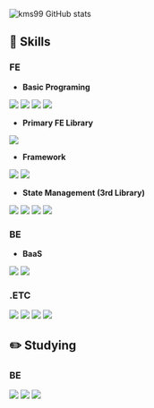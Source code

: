 ![kms99 GitHub stats](https://github-readme-stats.vercel.app/api?username=kms99&show_icons=true&theme=radical)

## :closed_book: Skills

### FE

- **Basic Programing**

<img src="https://img.shields.io/badge/html5-E34F26?style=for-the-badge&logo=html5&logoColor=white"> <img src="https://img.shields.io/badge/css3-1572B6?style=for-the-badge&logo=css3&logoColor=white"> <img src="https://img.shields.io/badge/javascript-F7DF1E?style=for-the-badge&logo=javascript&logoColor=white"> <img src="https://img.shields.io/badge/typescript-3178C6?style=for-the-badge&logo=typescript&logoColor=white"> 
  
- **Primary FE Library**

<img src="https://img.shields.io/badge/react-61DAFB?style=for-the-badge&logo=react&logoColor=white">

- **Framework**

<img src="https://img.shields.io/badge/nextjs-000000?style=for-the-badge&logo=nextdotjs&logoColor=white"> <img src="img.shields.io/badge/vuejs-4FC08D?style=for-the-badge&logo=vuejs&logoColor=white">

- **State Management (3rd Library)**

<img src="https://img.shields.io/badge/Redux-764ABC?style=for-the-badge&logo=redux&logoColor=white"> <img src="https://img.shields.io/badge/zustand-56514B?style=for-the-badge&logo=zustand&logoColor=white"> <img src="https://img.shields.io/badge/Recoil-3578E5?style=for-the-badge&logo=recoil&logoColor=white"> <img src="https://img.shields.io/badge/ReactQuery-FF4154?style=for-the-badge&logo=react-query&logoColor=white">
  
### BE

- **BaaS**

<img src="https://img.shields.io/badge/Firebase-FFCA28?style=for-the-badge&logo=firebase&logoColor=white"> <img src="https://img.shields.io/badge/Supabase-3FCF8E?style=for-the-badge&logo=supabase&logoColor=white">

### .ETC

<img src="https://img.shields.io/badge/Slack-4A154B?style=for-the-badge&logo=slack&logoColor=white"> <img src="https://img.shields.io/badge/Github-181717?style=for-the-badge&logo=github&logoColor=white"> <img src="https://img.shields.io/badge/Notion-000000?style=for-the-badge&logo=notion&logoColor=white"> <img src="https://img.shields.io/badge/Figma-F24E1E?style=for-the-badge&logo=figma&logoColor=white">

## :pencil2: Studying 

### BE

<img src="https://img.shields.io/badge/nodejs-339933?style=for-the-badge&logo=nodedotjs&logoColor=white"> <img src="https://img.shields.io/badge/express-000000?style=for-the-badge&logo=express&logoColor=white"> <img src="https://img.shields.io/badge/mysql-4479A1?style=for-the-badge&logo=mysql&logoColor=white">
